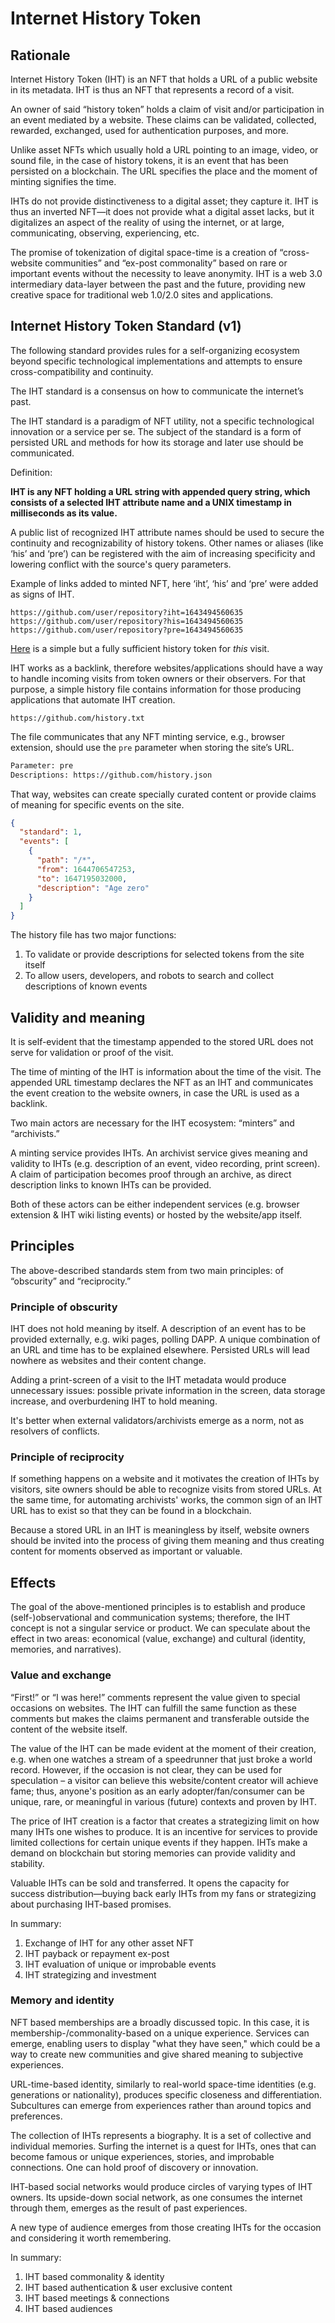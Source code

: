 # Internet History Token

## Rationale

Internet History Token (IHT) is an NFT that holds a URL of a public website in its metadata. IHT is thus an NFT that represents a record of a visit.

An owner of said “history token” holds a claim of visit and/or participation in an event mediated by a website. These claims can be validated, collected, rewarded, exchanged, used for authentication purposes, and more.

Unlike asset NFTs which usually hold a URL pointing to an image, video, or sound file, in the case of history tokens, it is an event that has been persisted on a blockchain. The URL specifies the place and the moment of minting signifies the time.

IHTs do not provide distinctiveness to a digital asset; they capture it. IHT is thus an inverted NFT—it does not provide what a digital asset lacks, but it digitalizes an aspect of the reality of using the internet, or at large, communicating, observing, experiencing, etc.

The promise of tokenization of digital space-time is a creation of “cross-website communities” and “ex-post commonality” based on rare or important events without the necessity to leave anonymity. IHT is a web 3.0 intermediary data-layer between the past and the future, providing new creative space for traditional web 1.0/2.0 sites and applications.

## Internet History Token Standard (v1)

The following standard provides rules for a self-organizing ecosystem beyond specific technological implementations and attempts to ensure cross-compatibility and continuity.

The IHT standard is a consensus on how to communicate the internet’s past.

The IHT standard is a paradigm of NFT utility, not a specific technological innovation or a service per se. The subject of the standard is a form of persisted URL and methods for how its storage and later use should be communicated.

Definition:

**IHT is any NFT holding a URL string with appended query string, which consists of a selected IHT attribute name and a UNIX timestamp in milliseconds as its value.**

A public list of recognized IHT attribute names should be used to secure the continuity and recognizability of history tokens. Other names or aliases (like ‘his’ and ‘pre’) can be registered with the aim of increasing specificity and lowering conflict with the source's query parameters.

Example of links added to minted NFT, here ‘iht’, ‘his’ and ‘pre’ were added as signs of IHT.

```url
https://github.com/user/repository?iht=1643494560635
https://github.com/user/repository?his=1643494560635
https://github.com/user/repository?pre=1643494560635
```

[Here](https://polygonscan.com/tx/0x8144421f118205940c7835499de7e0659434860c96f177a4dd420af555c5186b) is a simple but a fully sufficient history token for _this_ visit.

IHT works as a backlink, therefore websites/applications should have a way to handle incoming visits from token owners or their observers. For that purpose, a simple history file contains information for those producing applications that automate IHT creation.

```url
https://github.com/history.txt
```

The file communicates that any NFT minting service, e.g., browser extension, should use the `pre` parameter when storing the site’s URL.

```txt
Parameter: pre
Descriptions: https://github.com/history.json
```

That way, websites can create specially curated content or provide claims of meaning for specific events on the site.

```json
{
  "standard": 1,
  "events": [
    {
      "path": "/*",
      "from": 1644706547253,
      "to": 1647195032000,
      "description": "Age zero"
    }
  ]
}
```

The history file has two major functions:

1. To validate or provide descriptions for selected tokens from the site itself
2. To allow users, developers, and robots to search and collect descriptions of known events

## Validity and meaning

It is self-evident that the timestamp appended to the stored URL does not serve for validation or proof of the visit.

The time of minting of the IHT is information about the time of the visit. The appended URL timestamp declares the NFT as an IHT and communicates the event creation to the website owners, in case the URL is used as a backlink.

Two main actors are necessary for the IHT ecosystem: “minters” and “archivists.”

A minting service provides IHTs. An archivist service gives meaning and validity to IHTs (e.g. description of an event, video recording, print screen). A claim of participation becomes proof through an archive, as direct description links to known IHTs can be provided.

Both of these actors can be either independent services (e.g. browser extension & IHT wiki listing events) or hosted by the website/app itself.

## Principles

The above-described standards stem from two main principles: of “obscurity” and “reciprocity.”

### Principle of obscurity

IHT does not hold meaning by itself. A description of an event has to be provided externally, e.g. wiki pages, polling DAPP. A unique combination of an URL and time has to be explained elsewhere. Persisted URLs will lead nowhere as websites and their content change.

Adding a print-screen of a visit to the IHT metadata would produce unnecessary issues: possible private information in the screen, data storage increase, and overburdening IHT to hold meaning.

It's better when external validators/archivists emerge as a norm, not as resolvers of conflicts.

### Principle of reciprocity

If something happens on a website and it motivates the creation of IHTs by visitors, site owners should be able to recognize visits from stored URLs. At the same time, for automating archivists' works, the common sign of an IHT URL has to exist so that they can be found in a blockchain.

Because a stored URL in an IHT is meaningless by itself, website owners should be invited into the process of giving them meaning and thus creating content for moments observed as important or valuable.

## Effects

The goal of the above-mentioned principles is to establish and produce (self-)observational and communication systems; therefore, the IHT concept is not a singular service or product. We can speculate about the effect in two areas: economical (value, exchange) and cultural (identity, memories, and narratives).

### Value and exchange

“First!” or “I was here!” comments represent the value given to special occasions on websites. The IHT can fulfill the same function as these comments but makes the claims permanent and transferable outside the content of the website itself.

The value of the IHT can be made evident at the moment of their creation, e.g. when one watches a stream of a speedrunner that just broke a world record. However, if the occasion is not clear, they can be used for speculation – a visitor can believe this website/content creator will achieve fame; thus, anyone's position as an early adopter/fan/consumer can be unique, rare, or meaningful in various (future) contexts and proven by IHT.

The price of IHT creation is a factor that creates a strategizing limit on how many IHTs one wishes to produce. It is an incentive for services to provide limited collections for certain unique events if they happen. IHTs make a demand on blockchain but storing memories can provide validity and stability.

Valuable IHTs can be sold and transferred. It opens the capacity for success distribution—buying back early IHTs from my fans or strategizing about purchasing IHT-based promises.

In summary:

1. Exchange of IHT for any other asset NFT
2. IHT payback or repayment ex-post
3. IHT evaluation of unique or improbable events
4. IHT strategizing and investment

### Memory and identity

NFT based memberships are a broadly discussed topic. In this case, it is membership-/commonality-based on a unique experience. Services can emerge, enabling users to display "what they have seen," which could be a way to create new communities and give shared meaning to subjective experiences.

URL-time-based identity, similarly to real-world space-time identities (e.g. generations or nationality), produces specific closeness and differentiation. Subcultures can emerge from experiences rather than around topics and preferences.

The collection of IHTs represents a biography. It is a set of collective and individual memories. Surfing the internet is a quest for IHTs, ones that can become famous or unique experiences, stories, and improbable connections. One can hold proof of discovery or innovation.

IHT-based social networks would produce circles of varying types of IHT owners. Its upside-down social network, as one consumes the internet through them, emerges as the result of past experiences.

A new type of audience emerges from those creating IHTs for the occasion and considering it worth remembering.

In summary:

1. IHT based commonality & identity
2. IHT based authentication & user exclusive content
3. IHT based meetings & connections
4. IHT based audiences
